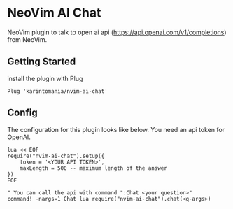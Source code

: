 # NeoVim AI Chat
NeoVim plugin to talk to open ai api (https://api.openai.com/v1/completions) from NeoVim.

## Getting Started
install the plugin with Plug
```
Plug 'karintomania/nvim-ai-chat'
```

## Config
The configuration for this plugin looks like below.
You need an api token for OpenAI.
```
lua << EOF
require("nvim-ai-chat").setup({
	token = '<YOUR API TOKEN>',
	maxLength = 500 -- maximum length of the answer
})
EOF

" You can call the api with command ":Chat <your question>"
command! -nargs=1 Chat lua require("nvim-ai-chat").chat(<q-args>)

```

